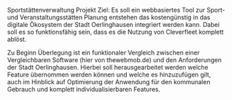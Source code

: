 Sportstättenverwaltung Projekt
Ziel: Es soll ein webbasiertes Tool zur Sport- und Veranstaltungsstätten Planung entstehen das kostengünstig in das digitale Ökosystem der Stadt Oerlinghausen integriert werden kann. Dabei soll es so funktionsfähig sein, dass es die Nutzung von Cleverfleet komplett ablöst.

Zu Beginn Überlegung ist ein funktionaler Vergleich zwischen einer Vergleichbaren Software (hier von thewebmob.de) und den Anforderungen der Stadt Oerlinghausen. Hierbei soll herausgearbeitet werden welche Feature übernommen werden können und welche es hinzuzufügen gilt, auch im Hinblick auf Optimierung der Anwendung für den kommunalen Gebrauch und komplett individualisierbaren Features.
